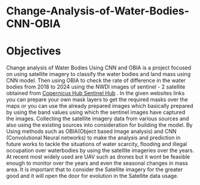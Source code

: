 # Change-Analysis-of-Water-Bodies-CNN-OBIA

# Objectives
Change analysis of Water Bodies Using CNN and OBIA is a project focused on using satellite imagery to classify the water bodies and land mass using CNN model. Then using OBIA to check the rate of difference in the water bodies from 2018 to 2024 using the NWDI images of sentinel - 2 satellite obtained from [Copernicus Hub ]([https://scihub.copernicus.eu/]) [Sentinel Hub]([https://www.sentinel-hub.com/]) .  In the given websites links you can prepare your own mask layers to get the required masks over the maps or you can use the already prepared images which basically prepared by using the band values using which the sentinel images have captured the images.
Collecting the satellite imagery data from various sources and also using the existing sources into consideration for building the model. By Using methods such as OBIA(Object based Image analysis) and CNN (Convolutional Neural networks) to make the analysis and prediction in future works to tackle the situations of water scarcity, flooding and illegal occupation over waterbodies by using the satellite imageries over the years. At recent most widely used are UAV such as drones but it wont be feasible enough to monitor over the years and even the seasonal changes in mass area. It is important that to consider the Satellite imagery for the greater good and it will open the door for evolution in the Satellite data usage.

